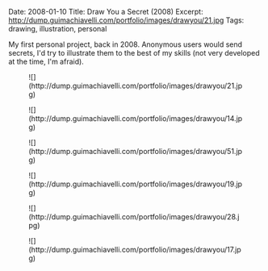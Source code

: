 Date: 2008-01-10
Title: Draw You a Secret (2008)
Excerpt: http://dump.guimachiavelli.com/portfolio/images/drawyou/21.jpg
Tags: drawing, illustration, personal

My first personal project, back in 2008. Anonymous users would send secrets, I'd try to illustrate them to the best of my skills (not very developed at the time, I'm afraid).


<figure>![](http://dump.guimachiavelli.com/portfolio/images/drawyou/21.jpg)</figure>
<figure>![](http://dump.guimachiavelli.com/portfolio/images/drawyou/14.jpg)</figure>
<figure>![](http://dump.guimachiavelli.com/portfolio/images/drawyou/51.jpg)</figure>
<figure>![](http://dump.guimachiavelli.com/portfolio/images/drawyou/19.jpg)</figure>
<figure>![](http://dump.guimachiavelli.com/portfolio/images/drawyou/28.jpg)</figure>
<figure>![](http://dump.guimachiavelli.com/portfolio/images/drawyou/17.jpg)</figure>

